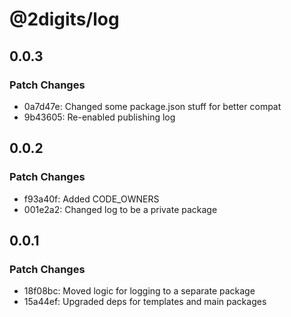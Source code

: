 # @2digits/log

## 0.0.3

### Patch Changes

- 0a7d47e: Changed some package.json stuff for better compat
- 9b43605: Re-enabled publishing log

## 0.0.2

### Patch Changes

- f93a40f: Added CODE_OWNERS
- 001e2a2: Changed log to be a private package

## 0.0.1

### Patch Changes

- 18f08bc: Moved logic for logging to a separate package
- 15a44ef: Upgraded deps for templates and main packages
